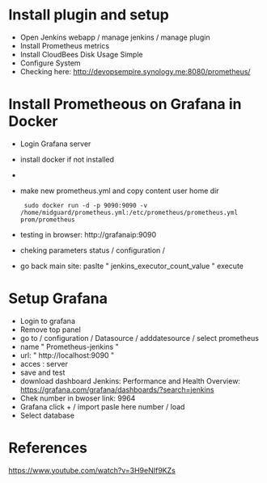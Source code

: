 # Install plugin and setup

- Open Jenkins webapp / manage jenkins / manage plugin
- Install Prometheus metrics
- Install CloudBees Disk Usage Simple
- Configure System 
- Checking here:
 http://devopsempire.synology.me:8080/prometheus/

 # Install Prometheous on Grafana in Docker 
 
 - Login Grafana server
 - install docker if not installed
 - 
 - make new prometheus.yml and copy content user home dir

        sudo docker run -d -p 9090:9090 -v /home/midguard/prometheus.yml:/etc/prometheus/prometheus.yml prom/prometheus

- testing in browser: http://grafanaip:9090
- cheking parameters status / configuration / 
- go back main site: paslte " jenkins_executor_count_value " execute

# Setup Grafana

- Login to grafana
- Remove top panel
- go to / configuration / Datasource / adddatesource / select prometheus
- name " Prometheus-jenkins "
- url: " http://localhost:9090 "
- acces : server 
- save and test
- download dashboard Jenkins: Performance and Health Overview: 
https://grafana.com/grafana/dashboards/?search=jenkins
- Chek number in bwoser link: 9964
- Grafana click + / import pasle here number / load
- Select database










# References

https://www.youtube.com/watch?v=3H9eNIf9KZs